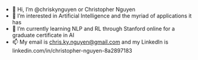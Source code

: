 - 👋 Hi, I’m @chriskynguyen or Christopher Nguyen
- 👀 I’m interested in Artificial Intelligence and the myriad of applications it has
- 🌱 I’m currently learning NLP and RL through Stanford online for a graduate certificate in AI
- 📫 My email is chris.ky.nguyen@gmail.com and my LinkedIn is linkedin.com/in/christopher-nguyen-8a2897183

<!---
chriskynguyen/chriskynguyen is a ✨ special ✨ repository because its `README.md` (this file) appears on your GitHub profile.
You can click the Preview link to take a look at your changes.
--->
